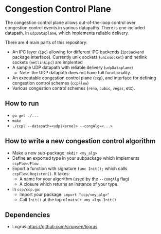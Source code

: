 Congestion Control Plane
========================

The congestion control plane allows out-of-the-loop control over congestion control events in various datapaths.
There is one included datapath, in `udpDataplane`, which implements reliable delivery.

There are 4 main parts of this repository:
- An IPC layer (`ipc`) allowing for different IPC backends (`ipcBackend` package interface). Currently unix sockets (`unixsocket`) and netlink sockets (`netlinkipc`) are implented
- A sample UDP datapath with reliable delivery (`udpDataplane`)
    - Note: the UDP datapath does not have full functionality.
- An executable congestion control plane (`ccp`), and interface for defining congestion control schemes (`ccpFlow`)
- Various congestion control schemes (`reno`, `cubic`, `vegas`, etc).

How to run
----------

- `go get ./...`
- `make`
- `./ccpl --datapath=<udp|kernel> --congAlg=<...>`


How to write a new congestion control algorithm 
------------------------------------------------

- Make a new sub-package: `mkdir <my_alg>`
- Define an exported type in your subpackage which implements `ccpFlow.Flow`
- Export a function with signature `func Init();` which calls `ccpFlow.Register()`. It takes:
    - A name for your algorithm (used by the `--congAlg` flag)
    - A closure which returns an instance of your type.
- In `ccp/ccp.go`: 
    - Import your package: `import "ccp/<my_alg>"` 
    - Call `Init()` at the top of `main()`: `<my_alg>.Init()`


Dependencies
------------

- Logrus https://github.com/sirupsen/logrus
